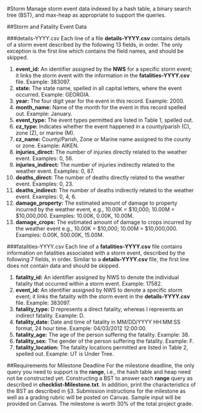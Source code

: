 #Storm
Manage storm event data indexed by a hash table, a binary search tree (BST), and max-heap as appropriate to support the queries.

##Storm and Fatality Event Data

###details-YYYY.csv
Each line of a file **details-YYYY.csv** contains details of a storm event described by the following 13 fields, in order. The only exception is the first line which contains the field names, and should be skipped.

1. **event_id:** An identifier assigned by the **NWS** for a specific storm event; it links the storm event with the information in the **fatalities-YYYY.csv** file. Example: 383097.
2. **state:** The state name, spelled in all capital letters, where the event occurred. Example: GEORGIA.
3. **year:** The four digit year for the event in this record. Example: 2000.
4. **month_name:** Name of the month for the event in this record spelled out. Example: January.
5. **event_type:** The event types permitted are listed in Table 1, spelled out.
6. **cz_type:** Indicates whether the event happened in a county/parish (C), zone (Z), or marine (M).
7. **cz_name:** County/Parish, Zone or Marine name assigned to the county or zone. Example: AIKEN.
8. **injuries_direct:** The number of injuries directly related to the weather event. Examples: 0, 56.
9. **injuries_indirect:** The number of injuries indirectly related to the weather event. Examples: 0, 87.
10. **deaths_direct:** The number of deaths directly related to the weather event. Examples: 0, 23.
11. **deaths_indirect:** The number of deaths indirectly related to the weather event. Examples: 0, 4, 6.
12. **damage_property:** The estimated amount of damage to property incurred by the weather event, e.g.,
10.00K = $10,000; 10.00M = $10,000,000. Examples: 10.00K, 0.00K, 10.00M.
13. **damage_crops:** The estimated amount of damage to crops incurred by the weather event e.g., 10.00K = $10,000; 10.00M = $10,000,000. Examples: 0.00K, 500.00K, 15.00M.

###fatalities-YYYY.csv
Each line of a **fatalities-YYYY.csv** file contains information on fatalities associated with a storm event, described by the following 7 fields, in order. Similar to a **details-YYYY.csv** file, the first line does not contain data and should be skipped.

1. **fatality_id:** An identifier assigned by NWS to denote the individual fatality that occurred within a storm event. Example: 17582.
2. **event_id:** An identifier assigned by NWS to denote a specific storm event; it links the fatality with the storm event in the **details-YYYY.csv** file. Example: 383097.
3. **fatality_type:** D represents a direct fatality, whereas I represents an indirect fatality. Example: D.
4. **fatality_date:** Date and time of fatality in MM/DD/YYYY HH:MM:SS format, 24 hour time.
Example: 04/03/2012 12:00:00.
5. **fatality_age:** The age of the person suffering the fatality. Example: 38.
6. **fatality_sex:** The gender of the person suffering the fatality. Example: F.
7. **fatality_location:** The fatality locations permitted are listed in Table 2, spelled out. Example: UT is Under Tree.

##Requirements for Milestone Deadline
For the milestone deadline, the only query you need to support is the **range**, i.e., the hash table and heap need not be constructed yet. Constructing a BST to answer each **range** query as described in **checklist-Milestone.txt**. In addition, print the characteristics of the BST as described in §3.
Submission instructions for the milestone as well as a grading rubric will be posted on Canvas. Sample input will be provided on Canvas.
The milestone is worth 30% of the total project grade.

